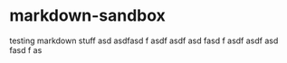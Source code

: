 # markdown-sandbox
testing markdown stuff
asd
asdfasd
f
asdf
asdf
asd
fasd
f
asdf
asdf
asd
fasd
f
as